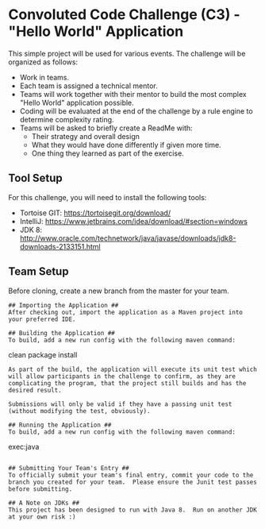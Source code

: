# Convoluted Code Challenge (C3) - "Hello World" Application #
This simple project will be used for various events.  The challenge will be organized as follows:
* Work in teams.
* Each team is assigned a technical mentor.
* Teams will work together with their mentor to build the most complex "Hello World" application possible.
* Coding will be evaluated at the end of the challenge by a rule engine to determine complexity rating.
* Teams will be asked to briefly create a ReadMe with:
  * Their strategy and overall design
  * What they would have done differently if given more time.
  * One thing they learned as part of the exercise.

## Tool Setup ##
For this challenge, you will need to install the following tools:
* Tortoise GIT: https://tortoisegit.org/download/
* IntelliJ: https://www.jetbrains.com/idea/download/#section=windows
* JDK 8: http://www.oracle.com/technetwork/java/javase/downloads/jdk8-downloads-2133151.html

## Team Setup ##
Before cloning, create a new branch from the master for your team.
```
## Importing the Application ##
After checking out, import the application as a Maven project into your preferred IDE.

## Building the Application ##
To build, add a new run config with the following maven command:
```
clean package install
```
As part of the build, the application will execute its unit test which will allow participants in the challenge to confirm, as they are complicating the program, that the project still builds and has the desired result.

Submissions will only be valid if they have a passing unit test (without modifying the test, obviously).

## Running the Application ##
To build, add a new run config with the following maven command:
```
exec:java
```

## Submitting Your Team's Entry ##
To officially submit your team's final entry, commit your code to the branch you created for your team.  Please ensure the Junit test passes before submitting.

## A Note on JDKs ##
This project has been designed to run with Java 8.  Run on another JDK at your own risk :)
